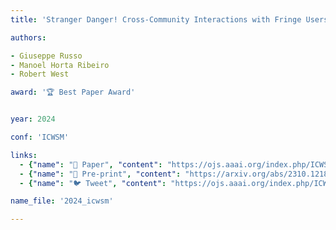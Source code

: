```yaml
---
title: 'Stranger Danger! Cross-Community Interactions with Fringe Users Increase the Growth of Fringe Communities on Reddit'

authors:

- Giuseppe Russo
- Manoel Horta Ribeiro
- Robert West

award: '🏆 Best Paper Award'


year: 2024

conf: 'ICWSM'

links:
  - {"name": "📜 Paper", "content": "https://ojs.aaai.org/index.php/ICWSM/article/view/22223"}
  - {"name": "📄 Pre-print", "content": "https://arxiv.org/abs/2310.12186"}
  - {"name": "🐦 Tweet", "content": "https://ojs.aaai.org/index.php/ICWSM/article/view/31393/33553"}

name_file: '2024_icwsm'

---
```



